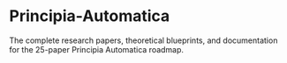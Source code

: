 # Principia-Automatica
The complete research papers, theoretical blueprints, and documentation for the 25-paper Principia Automatica roadmap.
